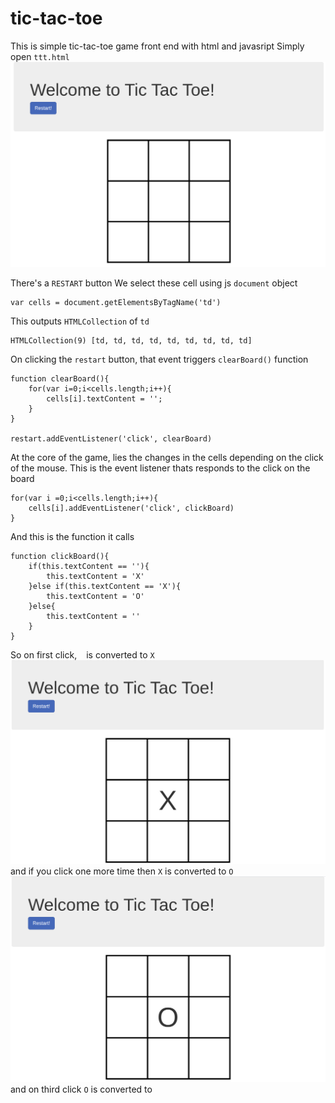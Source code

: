 # tic-tac-toe
This is simple tic-tac-toe game front end with html and javasript
Simply open ```ttt.html```
![GitHub Logo](/images/img_tic.png)

There's a ```RESTART``` button 
We select these cell using js ```document``` object 
```
var cells = document.getElementsByTagName('td')
```
This outputs ```HTMLCollection``` of ```td```
```
HTMLCollection(9) [td, td, td, td, td, td, td, td, td]
```
On clicking the ```restart``` button, that event triggers  ```clearBoard()``` function
```
function clearBoard(){
	for(var i=0;i<cells.length;i++){
		cells[i].textContent = '';
	}
}

restart.addEventListener('click', clearBoard)
```
At the core of the game, lies the changes in the cells depending on the click of the mouse.
This is the event listener thats responds to the click on the board
```
for(var i =0;i<cells.length;i++){
	cells[i].addEventListener('click', clickBoard)
}
```
And this is the function it calls
```
function clickBoard(){
	if(this.textContent == ''){
		this.textContent = 'X'
	}else if(this.textContent == 'X'){
		this.textContent = 'O'
	}else{
		this.textContent = ''
	}
}
```
So on first click, ``` ``` is converted to ```X```
![GitHub Logo](/images/img_tic_tac.png)
and if you click one more time then ```X``` is converted to ```O```
![GitHub Logo](/images/img_tic1.png)
and on third click ```O``` is converted to ``` ```


